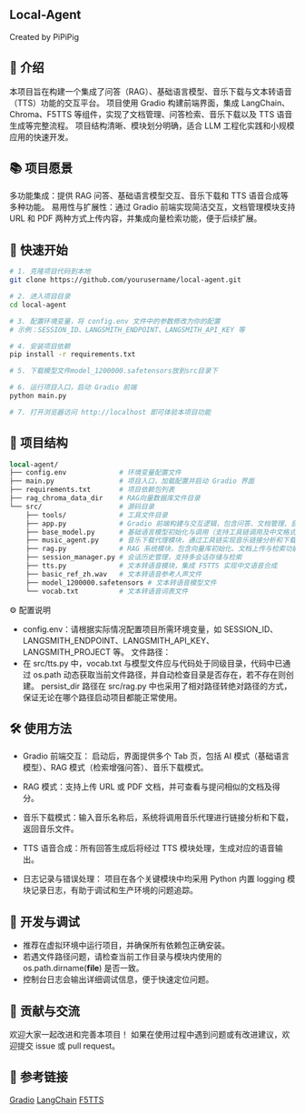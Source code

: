 ## Local-Agent
Created by PiPiPig

## 📝 介绍
本项目旨在构建一个集成了问答（RAG）、基础语言模型、音乐下载与文本转语音（TTS）功能的交互平台。
项目使用 Gradio 构建前端界面，集成 LangChain、Chroma、F5TTS 等组件，实现了文档管理、问答检索、音乐下载以及 TTS 语音生成等完整流程。
项目结构清晰、模块划分明确，适合 LLM 工程化实践和小规模应用的快速开发。

## 📚 项目愿景
多功能集成：提供 RAG 问答、基础语言模型交互、音乐下载和 TTS 语音合成等多种功能。
易用性与扩展性：通过 Gradio 前端实现简洁交互，文档管理模块支持 URL 和 PDF 两种方式上传内容，并集成向量检索功能，便于后续扩展。
## 🚀 快速开始
```bash
# 1. 克隆项目代码到本地
git clone https://github.com/yourusername/local-agent.git

# 2. 进入项目目录
cd local-agent

# 3. 配置环境变量，将 config.env 文件中的参数修改为你的配置
# 示例：SESSION_ID、LANGSMITH_ENDPOINT、LANGSMITH_API_KEY 等

# 4. 安装项目依赖
pip install -r requirements.txt

# 5. 下载模型文件model_1200000.safetensors放到src目录下

# 6. 运行项目入口，启动 Gradio 前端
python main.py

# 7. 打开浏览器访问 http://localhost 即可体验本项目功能
```
## 📁 项目结构
```perl
local-agent/
├── config.env             # 环境变量配置文件
├── main.py                # 项目入口，加载配置并启动 Gradio 界面
├── requirements.txt       # 项目依赖包列表
├── rag_chroma_data_dir    # RAG向量数据库文件目录
└── src/                   # 源码目录
    ├── tools/             # 工具文件目录
    ├── app.py             # Gradio 前端构建与交互逻辑，包含问答、文档管理、音乐下载等功能
    ├── base_model.py      # 基础语言模型初始化与调用（支持工具链调用及中文格式化要求）
    ├── music_agent.py     # 音乐下载代理模块，通过工具链实现音乐链接分析和下载
    ├── rag.py             # RAG 系统模块，包含向量库初始化、文档上传与检索功能
    ├── session_manager.py # 会话历史管理，支持多会话存储与检索
    ├── tts.py             # 文本转语音模块，集成 F5TTS 实现中文语音合成
    ├── basic_ref_zh.wav   # 文本转语音参考人声文件
    ├── model_1200000.safetensors # 文本转语音模型文件
    └── vocab.txt          # 文本转语音词表文件  
```    
⚙️ 配置说明
- config.env：请根据实际情况配置项目所需环境变量，如 SESSION_ID、LANGSMITH_ENDPOINT、LANGSMITH_API_KEY、LANGSMITH_PROJECT 等。
文件路径：
- 在 src/tts.py 中，vocab.txt 与模型文件应与代码处于同级目录，代码中已通过 os.path 动态获取当前文件路径，并自动检查目录是否存在，若不存在则创建。
persist_dir 路径在 src/rag.py 中也采用了相对路径转绝对路径的方式，保证无论在哪个路径启动项目都能正常使用。
## 🛠 使用方法
- Gradio 前端交互：
启动后，界面提供多个 Tab 页，包括 AI 模式（基础语言模型）、RAG 模式（检索增强问答）、音乐下载模式。

- RAG 模式：支持上传 URL 或 PDF 文档，并可查看与提问相似的文档及得分。
- 音乐下载模式：输入音乐名称后，系统将调用音乐代理进行链接分析和下载，返回音乐文件。
- TTS 语音合成：所有回答生成后将经过 TTS 模块处理，生成对应的语音输出。
- 日志记录与错误处理：
项目在各个关键模块中均采用 Python 内置 logging 模块记录日志，有助于调试和生产环境的问题追踪。

## 🔧 开发与调试
- 推荐在虚拟环境中运行项目，并确保所有依赖包正确安装。
- 若遇文件路径问题，请检查当前工作目录与模块内使用的 os.path.dirname(__file__) 是否一致。
- 控制台日志会输出详细调试信息，便于快速定位问题。
## 🤝 贡献与交流
欢迎大家一起改进和完善本项目！
如果在使用过程中遇到问题或有改进建议，欢迎提交 issue 或 pull request。

## 🎉 参考链接
[Gradio](https://github.com/gradio-app/gradio)
[LangChain](https://github.com/langchain-ai/langchain)
[F5TTS](https://github.com/SWivid/F5-TTS)